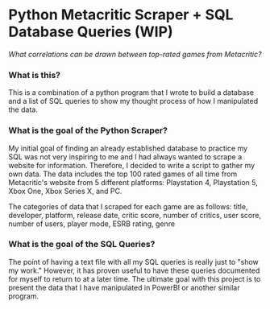 # Python Metacritic Scraper + SQL Database Queries (WIP)
*What correlations can be drawn between top-rated games from Metacritic?*

### What is this?

This is a combination of a python program that I wrote to build a database and a list of SQL queries to show my thought
process of how I manipulated the data.

### What is the goal of the Python Scraper?

My initial goal of finding an already established database to practice my SQL was not very inspiring to me and I had 
always wanted to scrape a website for information. Therefore, I decided to write a script to gather my own data. The
data includes the top 100 rated games of all time from Metacritic's website from 5 different platforms: Playstation 4, 
Playstation 5, Xbox One, Xbox Series X, and PC.

The categories of data that I scraped for each game are as follows: title, developer, platform, release date, 
critic score, number of critics, user score, number of users, player mode, ESRB rating, genre

### What is the goal of the SQL Queries?

The point of having a text file with all my SQL queries is really just to "show my work." However, it has proven
useful to have these queries documented for myself to return to at a later time. The ultimate goal with this project
is to present the data that I have manipulated in PowerBI or another similar program.
